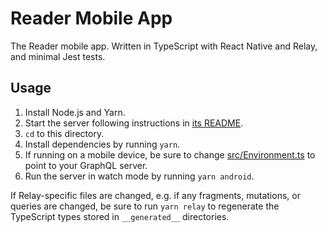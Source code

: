 # Reader Mobile App

The Reader mobile app. Written in TypeScript with React Native and Relay, and
minimal Jest tests.

## Usage

1. Install Node.js and Yarn.
1. Start the server following instructions in [its README](../server/README.md#Usage).
1. `cd` to this directory.
1. Install dependencies by running `yarn`.
1. If running on a mobile device, be sure to change
   [src/Environment.ts](src/Environment.ts) to point to your GraphQL server.
1. Run the server in watch mode by running `yarn android`.

If Relay-specific files are changed, e.g. if any fragments, mutations, or
queries are changed, be sure to run `yarn relay` to regenerate the TypeScript
types stored in `__generated__` directories.

